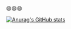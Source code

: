 <!--
**JweiHe** is a ✨ _special_ ✨ repository because its `README.md` (this file) appears on your GitHub profile.

Here are some ideas to get you started:

- 🔭 I’m currently working on ...
- 🌱 I’m currently learning ...
- 👯 I’m looking to collaborate on ...
- 🤔 I’m looking for help with ...
- 💬 Ask me about ...
- 📫 How to reach me: ...
- 😄 Pronouns: ...
- ⚡ Fun fact: ...
-->
😄😄😄

[![Anurag's GitHub stats](https://github-readme-stats.vercel.app/api?username=jweihe&count_private=true&show_icons=true)](https://github.com/anuraghazra/github-readme-stats)
